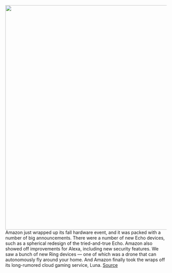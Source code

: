 <img src='https://cdn.vox-cdn.com/thumbor/AzDwZsEstOn-K84JyurU_WyRLQQ=/0x0:1920x1080/1200x800/filters:focal(807x387:1113x693)/cdn.vox-cdn.com/uploads/chorus_image/image/67463337/msedge_X9RFhS71eu.0.jpg' width='700px' /><br/>
Amazon just wrapped up its fall hardware event, and it was packed with a number of big announcements. There were a number of new Echo devices, such as a spherical redesign of the tried-and-true Echo. Amazon also showed off improvements for Alexa, including new security features. We saw a bunch of new Ring devices — one of which was a drone that can autonomously fly around your home. And Amazon finally took the wraps off its long-rumored cloud gaming service, Luna.
<a href='https://www.theverge.com/2020/9/24/21450413/amazon-echo-alexa-ring-luna-event-recap-biggest-announcements'> Source <a/>